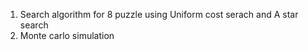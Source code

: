 
1. Search algorithm for 8 puzzle using Uniform cost serach and A star search
2. Monte carlo simulation
